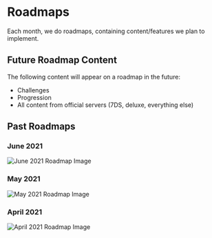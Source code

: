 # Roadmaps

Each month, we do roadmaps, containing content/features we plan to implement.

## Future Roadmap Content

The following content will appear on a roadmap in the future:

- Challenges
- Progression
- All content from official servers (7DS, deluxe, everything else)

## Past Roadmaps

### June 2021

![June 2021 Roadmap Image](/img/june-2021-roadmap.png)

### May 2021

![May 2021 Roadmap Image](/img/may-2021-roadmap.png)

### April 2021

![April 2021 Roadmap Image](/img/april-2021-roadmap.png)
